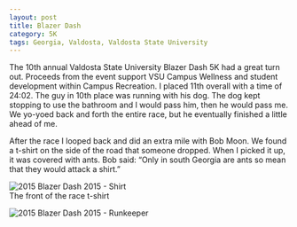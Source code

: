 ```yaml
---
layout: post
title: Blazer Dash
category: 5K
tags: Georgia, Valdosta, Valdosta State University
---
```

The 10th annual Valdosta State University Blazer Dash 5K had a great turn out. Proceeds from the event support VSU Campus Wellness and student development within Campus Recreation. I placed 11th overall with a time of 24:02. The guy in 10th place was running with his dog. The dog kept stopping to use the bathroom and I would pass him, then he would pass me. We yo-yoed back and forth the entire race, but he eventually finished a little ahead of me.

After the race I looped back and did an extra mile with Bob Moon. We found a t-shirt on the side of the road that someone dropped. When I picked it up, it was covered with ants. Bob said: “Only in south Georgia are ants so mean that they would attack a shirt.”

![2015 Blazer Dash 2015 - Shirt]({{site.url}}/files/2015-08-29-blazer-dash-shirt.jpg)<br>The front of the race t-shirt

![2015 Blazer Dash 2015 - Runkeeper]({{site.url}}/files/2015-08-29-blazer-dash-runkeeper.png)
